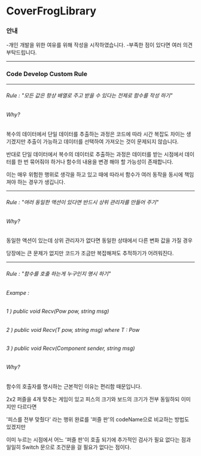 # CoverFrogLibrary


### 안내
-개인 개발을 위한 여유를 위해 작성을 시작하였습니다. 
-부족한 점이 있다면 여러 의견 부탁드립니다.

***

### Code Develop Custom Rule

***

###### Rule : "모든 값은 항상 배열로 주고 받을 수 있다는 전제로 함수를 작성 하기"
###### Why?

복수의 데이터에서 단일 데이터를 추출하는 과정은 
코드에 따라 시간 복잡도 차이는 생기겠지만 추출이 가능하고
데이터를 선택하여 가져오는 것이 문제되지 않습니다.

반대로 단일 데이터에서 복수의 데이터로 추출하는 과정은
데이터를 받는 시점에서 데이터를 한 번 묶어줘야 하거나
함수의 내용을 변경 해야 할 가능성이 존재합니다.

이는 매우 위험한 행위로 생각을 하고 있고
때에 따라서 함수가 여러 동작을 동시에 책임져야 하는 경우가 생깁니다.

***

###### Rule : "여러 동일한 액션이 있다면 반드시 상위 관리자를 만들어 주기"
###### Why?

동일한 액션이 있는데 
상위 관리자가 없다면 동일한 상태에서 다른 변화 값을 가질 경우

당장에는 큰 문제가 없지만
코드가 조금만 복잡해져도 추적하기가 어려워진다.

***

###### Rule : "함수를 호출 하는게 누구인지 명시 하기"
###### Exampe :
  ###### 1 ) public void Recv(Pow pow, string msg)
  ###### 2 ) public void Recv<T>(T pow, string msg) where T : Pow
  ###### 3 ) public void Recv(Component sender, string msg)
###### Why?

함수의 호출자를 명시하는 근본적인 이유는 편리함 때문입니다.

2x2 퍼즐을 4개 맞추는 게임이 있고
피스의 크기와 보드의 크기가 전부 동일하되
이미지만 다르다면

'피스를 전부 맞췄다' 라는 행위 완료를 
'퍼즐 판'의 codeName으로 비교하는 방법도 있겠지만

이미 누르는 시점에서 어느 '퍼즐 판'이 호출 되기에
추가적인 검사가 필요 없다는 점과
일일히 Switch 문으로 조건문을 걸 필요가 없다는 점이다.

